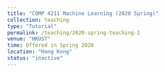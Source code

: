 ```yaml
---
title: "COMP 4211 Machine Learning (2020 Spring)"
collection: teaching
type: "Tutorial"
permalink: /teaching/2020-spring-teaching-1
venue: "HKUST"
time: Offered in Spring 2020
location: "Hong Kong"
status: "inactive"
---
```

